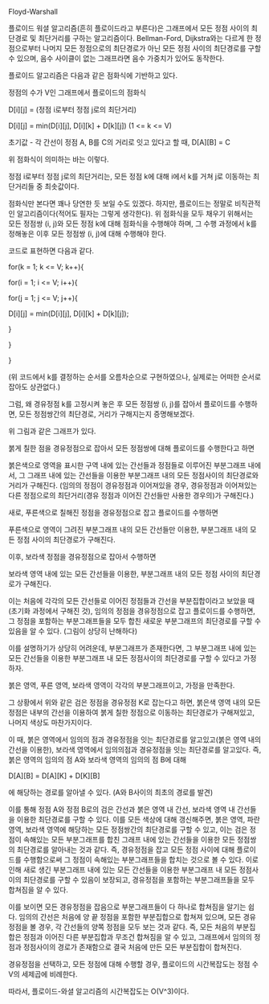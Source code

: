 Floyd-Warshall



플로이드 워셜 알고리즘(흔히 플로이드라고 부른다)은 그래프에서 모든 정점 사이의 최단경로 및 최단거리를 구하는 알고리즘이다. Bellman-Ford, Dijkstra와는 다르게 한 정점으로부터 나머지 모든 정점으로의 최단경로가 아닌 모든 정점 사이의 최단경로를 구할 수 있으며, 음수 사이클이 없는 그래프라면 음수 가중치가 있어도 동작한다.



플로이드 알고리즘은 다음과 같은 점화식에 기반하고 있다.



정점의 수가 V인 그래프에서 플로이드의 점화식



D[i][j] = (정점 i로부터 정점 j로의 최단거리)

D[i][j] = min(D[i][j], D[i][k] + D[k][j]) (1 <= k <= V)

초기값 - 각 간선이 정점 A, B를 C의 거리로 잇고 있다고 할 때, D[A][B] = C



위 점화식이 의미하는 바는 이렇다.

정점 i로부터 정점 j로의 최단거리는, 모든 정점 k에 대해 i에서 k를 거쳐 j로 이동하는 최단거리들 중 최솟값이다.



점화식만 본다면 꽤나 당연한 듯 보일 수도 있겠다. 하지만, 플로이드는 정말로 비직관적인 알고리즘이다(적어도 필자는 그렇게 생각한다). 위 점화식을 모두 채우기 위해서는 모든 정점쌍 (i, j)와 모든 정점 k에 대해 점화식을 수행해야 하며, 그 수행 과정에서 k를 정해놓은 이후 모든 정점쌍 (i, j)에 대해 수행해야 한다. 



코드로 표현하면 다음과 같다.



for(k = 1; k <= V; k++){

for(i = 1; i <= V; i++){

for(j = 1; j <= V; j++){

D[i][j] = min(D[i][j], D[i][k] + D[k][j]);

}

}

}

(위 코드에서 k를 결정하는 순서를 오름차순으로 구현하였으나, 실제로는 어떠한 순서로 잡아도 상관없다.)



그럼, 왜 경유정점 k를 고정시켜 놓은 후 모든 정점쌍 (i, j)를 잡아서 플로이드를 수행하면, 모든 정점쌍간의 최단경로, 거리가 구해지는지 증명해보겠다.




위 그림과 같은 그래프가 있다.


붉게 칠한 점을 경유정점으로 잡아서 모든 정점쌍에 대해 플로이드를 수행한다고 하면


붉은색으로 영역을 표시한 구역 내에 있는 간선들과 정점들로 이루어진 부분그래프 내에서, 그 그래프 내에 있는 간선들을 이용한 부분그래프 내의 모든 정점사이의 최단경로와 거리가 구해진다. (임의의 정점이 경유정점과 이어져있을 경우, 경유정점과 이어져있는 다른 정점으로의 최단거리(경유 정점과 이어진 간선들만 사용한 경우의)가 구해진다.)


새로, 푸른색으로 칠해진 정점을 경유정점으로 잡고 플로이드를 수행하면


푸른색으로 영역이 그려진 부분그래프 내의 모든 간선들만 이용한, 부분그래프 내의 모든 정점 사이의 최단경로가 구해진다.


이후, 보라색 정점을 경유정점으로 잡아서 수행하면


보라색 영역 내에 있는 모든 간선들을 이용한, 부분그래프 내의 모든 정점 사이의 최단경로가 구해진다.


이는 처음에 각각의 모든 간선들로 이어진 정점들과 간선을 부분집합이라고 보았을 때(초기화 과정에서 구해진 것), 임의의 정점을 경유정점으로 잡고 플로이드를 수행하면, 그 정점을 포함하는 부분그래프들을 모두 합친 새로운 부분그래프의 최단경로를 구할 수 있음을 알 수 있다. (그림이 상당히 난해하다)


이를 설명하기가 상당히 어려운데, 부분그래프가 존재한다면, 그 부분그래프 내에 있는 모든 간선들을 이용한 부분그래프 내 모든 정점사이의 최단경로를 구할 수 있다고 가정하자.


붉은 영역, 푸른 영역, 보라색 영역이 각각의 부분그래프이고, 가정을 만족한다.



그 상황에서 위와 같은 검은 정점을 경유정점 K로 잡는다고 하면, 붉은색 영역 내의 모든 정점은 내부의 간선을 이용하여 붉게 칠한 정점으로 이동하는 최단경로가 구해져있고, 나머지 색상도 마찬가지이다. 



이 때, 붉은 영역에서 임의의 점과 경유정점을 잇는 최단경로를 알고있고(붉은 영역 내의 간선을 이용한), 보라색 영역에서 임의의점과 경유정점을 잇는 최단경로를 알고있다. 즉, 붉은 영역의 임의의 점 A와 보라색 영역의 임의의 점 B에 대해



D[A][B] = D[A][K] + D[K][B]



에 해당하는 경로를 알아낼 수 있다. (A와 B사이의 최초의 경로를 발견)



이를 통해 정점 A와 정점 B로의 검은 간선과 붉은 영역 내 간선, 보라색 영역 내 간선들을 이용한 최단경로를 구할 수 있다. 이를 모든 색상에 대해 갱신해주면, 붉은 영역, 파란 영역, 보라색 영역에 해당하는 모든 정점쌍간의 최단경로를 구할 수 있고, 이는 검은 정점이 속해있는 모든 부분그래프를 합친 그래프 내에 있는 간선들을 이용한 모든 정점쌍의 최단경로를 알아내는 것과 같다. 즉, 경유정점을 잡고 모든 정점 사이에 대해 플로이드를 수행함으로써 그 정점이 속해있는 부분그래프들을 합치는 것으로 볼 수 있다. 이로 인해 새로 생긴 부분그래프 내에 있는 모든 간선들을 이용한 부분그래프 내 모든 정점사이의 최단경로를 구할 수 있음이 보장되고, 경유정점을 포함하는 부분그래프들을 모두 합쳐짐을 알 수 있다.



이를 보이면 모든 경유정점을 잡음으로 부분그래프들이 다 하나로 합쳐짐을 알기는 쉽다. 임의의 간선은 처음에 양 끝 정점을 포함한 부분집합으로 합쳐져 있으며, 모든 경유정점을 볼 경우, 각 간선들의 양쪽 정점을 모두 보는 것과 같다. 즉, 모든 처음의 부분집합은 정점과 이어진 다른 부분집합과 무조건 합쳐짐을 알 수 있고, 그래프에서 임의의 정점과 정점사이의 경로가 존재함으로 결국 처음에 만든 모든 부분집합이 합쳐진다.



경유정점을 선택하고, 모든 정점에 대해 수행할 경우, 플로이드의 시간복잡도는 정점 수 V의 세제곱에 비례한다.

따라서, 플로이드-와셜 알고리즘의 시간복잡도는 O(V^3)이다.

